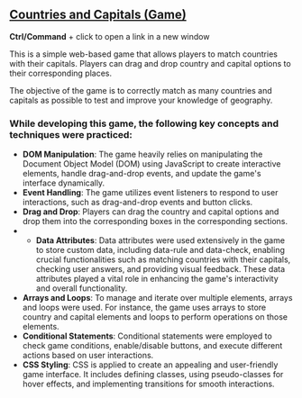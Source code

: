 ## [Countries and Capitals (Game)](https://vch-sh.github.io/js-countries-and-capitals-game/) 
**Ctrl/Command** + click to open a link in a new window

This is a simple web-based game that allows players to match countries with their capitals. Players can drag and drop country and capital options to their corresponding places. 

The objective of the game is to correctly match as many countries and capitals as possible to test and improve your knowledge of geography. 

### While developing this game, the following key concepts and techniques were practiced:
* **DOM Manipulation**: The game heavily relies on manipulating the Document Object Model (DOM) using JavaScript to create interactive elements, handle drag-and-drop events, and update the game's interface dynamically.
* **Event Handling**: The game utilizes event listeners to respond to user interactions, such as drag-and-drop events and button clicks.
* **Drag and Drop**: Players can drag the country and capital options and drop them into the corresponding boxes in the corresponding sections.
* * **Data Attributes**: Data attributes were used extensively in the game to store custom data, including data-rule and data-check, enabling crucial functionalities such as matching countries with their capitals, checking user answers, and providing visual feedback. These data attributes played a vital role in enhancing the game's interactivity and overall functionality.
* **Arrays and Loops**: To manage and iterate over multiple elements, arrays and loops were used. For instance, the game uses arrays to store country and capital elements and loops to perform operations on those elements.
* **Conditional Statements**: Conditional statements were employed to check game conditions, enable/disable buttons, and execute different actions based on user interactions.
* **CSS Styling**: CSS is applied to create an appealing and user-friendly game interface. It includes defining classes, using pseudo-classes for hover effects, and implementing transitions for smooth interactions.
